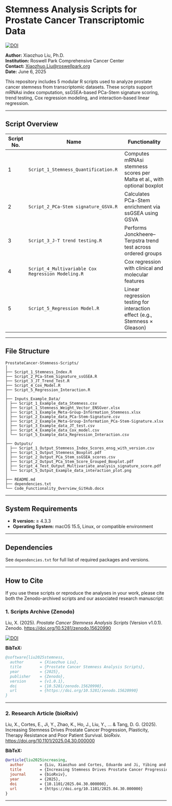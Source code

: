 # Stemness Analysis Scripts for Prostate Cancer Transcriptomic Data

[![DOI](https://zenodo.org/badge/DOI/10.5281/zenodo.15620990.svg)](https://doi.org/10.5281/zenodo.15620990)

**Author:** Xiaozhuo Liu, Ph.D.  
**Institution:** Roswell Park Comprehensive Cancer Center  
**Contact:** Xiaozhuo.Liu@roswellpark.org  
**Date:** June 6, 2025


This repository includes 5 modular R scripts used to analyze prostate cancer stemness from transcriptomic datasets. These scripts support mRNAsi index computation, ssGSEA-based PCa-Stem signature scoring, trend testing, Cox regression modeling, and interaction-based linear regression.

---

## Script Overview

| Script No. | Name                                               | Functionality                                                               |
|------------|----------------------------------------------------|-----------------------------------------------------------------------------|
| 1          | `Script_1_Stemness_Quantification.R`               | Computes mRNAsi stemness scores per Malta et al., with optional boxplot     |
| 2          | `Script_2_PCa-Stem signature_GSVA.R`               | Calculates PCa-Stem enrichment via ssGSEA using GSVA                        |
| 3          | `Script_3_J-T trend testing.R`                     | Performs Jonckheere–Terpstra trend test across ordered groups               |
| 4          | `Script_4_Multivariable Cox Regression Modeling.R` | Cox regression with clinical and molecular features                         |
| 5          | `Script_5_Regression Model.R`                      | Linear regression testing for interaction effect (e.g., Stemness × Gleason) |

---

## File Structure
```
ProstateCancer-Stemness-Scripts/
│
├── Script_1_Stemness_Index.R
├── Script_2_PCa-Stem_Signature_ssGSEA.R
├── Script_3_JT_Trend_Test.R
├── Script_4_Cox_Model.R
├── Script_5_Regression_Interaction.R
│
├── Inputs_Example_Data/
│ ├── Script_1_Example_data_Stemness.csv
│ ├── Script_1_Stemness_Weight_Vector_ENSGver.xlsx
│ ├── Script_1_Example_Meta-Group-Information_Stemness.xlsx
│ ├── Script_2_Example_data_PCa-Stem-Signature.csv
│ ├── Script_2_Example_Meta-Group-Information_PCa-Stem-Signature.xlsx
│ ├── Script_3_Example_data_JT_test.csv
│ ├── Script_4_Example_data_Cox_model.csv
│ └── Script_5_Example_data_Regression_Interaction.csv
│
├── Outputs/
│ ├── Script_1_Output_Stemness_Index_Scores_ensg_with_version.csv
│ ├── Script_1_Output_Stemness_Boxplot.pdf
│ ├── Script_2_Output_PCa_Stem_ssGSEA_scores.csv
│ ├── Script_2_Output_PCa_Stem_Score_Grouped_Boxplot.pdf
│ ├── Script_4_Test_Output_Multivariate_analysis_signature_score.pdf
│ └── Script_5_Output_Example_data_interaction_plot.png
│
├── README.md
├── dependencies.txt
└── Code_Functionality_Overview_GitHub.docx
```
---

## System Requirements

- **R version:** ≥ 4.3.3  
- **Operating System:** macOS 15.5, Linux, or compatible environment

---

## Dependencies

See `dependencies.txt` for full list of required packages and versions.

---

## How to Cite

If you use these scripts or reproduce the analyses in your work, please cite both the Zenodo-archived scripts and our associated research manuscript:

### 1. Scripts Archive (Zenodo)
Liu, X. (2025). *Prostate Cancer Stemness Analysis Scripts* (Version v1.0.1). Zenodo. https://doi.org/10.5281/zenodo.15620990

[![DOI](https://zenodo.org/badge/DOI/10.5281/zenodo.15620990.svg)](https://doi.org/10.5281/zenodo.15620990)

**BibTeX:**
```bibtex
@software{liu2025stemness,
  author       = {Xiaozhuo Liu},
  title        = {Prostate Cancer Stemness Analysis Scripts},
  year         = {2025},
  publisher    = {Zenodo},
  version      = {v1.0.1},
  doi          = {10.5281/zenodo.15620990},
  url          = {https://doi.org/10.5281/zenodo.15620990}
}
```
---

### 2. Research Article (bioRxiv)
Liu, X., Cortes, E., Ji, Y., Zhao, K., Ho, J., Liu, Y., ... & Tang, D. G. (2025). Increasing Stemness Drives Prostate Cancer Progression, Plasticity, Therapy Resistance and Poor Patient Survival. bioRxiv. https://doi.org/10.1101/2025.04.30.000000

**BibTeX:**
```bibtex
@article{liu2025increasing,
  author       = {Liu, Xiaozhuo and Cortes, Eduardo and Ji, Yibing and Liu, Song and Wang, Jianmin and Tang, Dean G.},
  title        = {Increasing Stemness Drives Prostate Cancer Progression, Plasticity, Therapy Resistance and Poor Patient Survival},
  journal      = {bioRxiv},
  year         = {2025},
  doi          = {10.1101/2025.04.30.000000},
  url          = {https://doi.org/10.1101/2025.04.30.000000}
}
```
---
